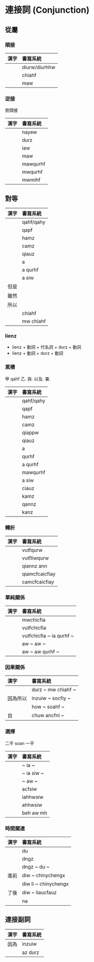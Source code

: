 # 連接詞 (Conjunction)

## 從屬

### 順接

| 漢字 | 書寫系統 |
| :--- | :--- |
|| diurw/diurhhw |
|| chiahf |
|| maw |

### 逆接

倒頭接

| 漢字 | 書寫系統 |
| :--- | :--- |
|| nayew |
|| durz |
|| iaw |
|| maw |
|| mawqurhf |
|| mwqurhf |
|| mwmihf |

## 對等

| 漢字 | 書寫系統 |
| :--- | :--- |
|| qahf/qahy |
|| qapf |
|| hamz |
|| camz |
|| qiauz |
|| a |
|| a qurhf |
|| a siw |
| 但是 ||
| 雖然 ||
| 所以 ||
|| chiahf |
|| mw chiahf |

### lienz

* lienz + 動詞 + 代名詞 + durz + 動詞
* lienz + 動詞 + durz + 動詞

### 累積

甲 qahf 乙.
與. 以及. 兼.

| 漢字 | 書寫系統 |
| :--- | :--- |
|| qahf/qahy |
|| qapf |
|| hamz |
|| camz |
|| qiappw |
|| qiauz |
|| a |
|| qurhf |
|| a qurhf |
|| mawqurhf |
|| a siw |
|| ciauz |
|| kamz |
|| qannz |
|| kanz |

### 轉折

| 漢字 | 書寫系統 |
| :--- | :--- |
|| vutfqurw |
|| vutfliwqurw |
|| qiannz ann |
|| qiamcfcaicfiay |
|| camcfcaicfiay |

### 單純關係

| 漢字 | 書寫系統 |
| :--- | :--- |
|| mwchicfia |
|| vutfchicfia |
|| vutfchicfia ~ ia qurhf ~ |
|| aw ~ aw ~ |
|| aw ~ aw qurhf ~ |

### 因果關係

| 漢字 | 書寫系統 |
| :--- | :--- |
|| durz ~ mw chiahf ~ |
| 因為所以 | inzuiw ~ socfiy ~ |
|| how ~ soahf ~ |
| 自 | chuw ancfni ~ |

### 選擇

二平 soan 一平

| 漢字 | 書寫系統 |
| :--- | :--- |
|| ~ ia ~ |
|| ~ ia siw ~ |
|| ~ aw ~ |
|| acfsiw |
|| iahhwsiw |
|| ahhwsiw |
|| beh aw mh |

### 時間關連

| 漢字 | 書寫系統 |
| :--- | :--- |
|| du |
|| dngz |
|| dngz ~ du ~ |
| 進前 | diw ~ chinychengx |
|| diw li ~ chinychengx |
| 了後 | diw ~ liaucfauz |
|| na |

## 連接副詞

| 漢字 | 書寫系統 |
| :--- | :--- |
| 因為 | inzuiw |
|| az durz |
